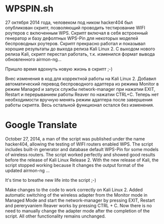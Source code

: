 # WPSPIN.sh
27 октября 2014 года, человеком под ником hacker404 был опубликован скрипт, позволяющий проводить тестирование WIFI роутеров с включенным WPS. Скрипт включал в себя встроенный генератор и базу дефолтных WPS-Pin для некоторых моделей беспроводных роутеров.
Скрипт прекрасно работал и показывал хорошие результаты до выхода релиза Kali Linux 2.
С выходом нового релиза Kali, скрипт перестал работать, т.к. изменился формат вывода обновленного airmon-ng...

Пришло время вдохнуть новую жизнь в скрипт ;-)

Внес изменения в код для корректной работы на Kali Linux 2. Добавил автоматический перевод беспроводного адаптера из режима Monitor в режим Managed и запуск службы network-manager при нажатии EXIT, Restart и перерыванием работы Reaver по нажатии CTRL+C.
Теперь нет необходимости вручную менять режим адаптера после завершения работы скрипта. 
Весь остальной функционал остался без изменения.


# Google Translate

October 27, 2014, a man of the script was published under the name hacker404, allowing the testing of WIFI routers enabled WPS. The script includes built-in generator and database default WPS-Pin for some models of wireless routers.
The script worked perfectly and showed good results before the release of Kali Linux Release 2.
With the new release of Kali, the script stopped working because It changes the output format of the updated airmon-ng ...

It's time to breathe new life into the script ;-)

Make changes to the code to work correctly on Kali Linux 2. Added automatic switching of the wireless adapter from the Monitor mode in Managed Mode and start the network-manager by pressing EXIT, Restart and pereryvaniem Reaver works by pressing CTRL + C.
Now there is no need to manually change the adapter mode after the completion of the script.
All other functionality remains unchanged.
